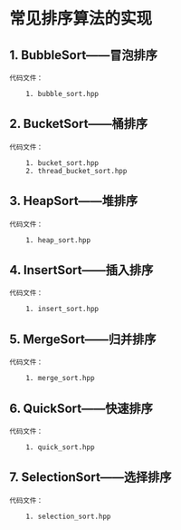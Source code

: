 # 常见排序算法的实现

## 1. BubbleSort——冒泡排序
  
	代码文件：  

		1. bubble_sort.hpp
		
## 2. BucketSort——桶排序
  
	代码文件：  

		1. bucket_sort.hpp
		2. thread_bucket_sort.hpp

## 3. HeapSort——堆排序

	代码文件：  

		1. heap_sort.hpp

## 4. InsertSort——插入排序
  
	代码文件：  

		1. insert_sort.hpp
		
## 5. MergeSort——归并排序
  
	代码文件：  

		1. merge_sort.hpp

## 6. QuickSort——快速排序
  
	代码文件：  

		1. quick_sort.hpp

## 7. SelectionSort——选择排序
  
	代码文件：  

		1. selection_sort.hpp
